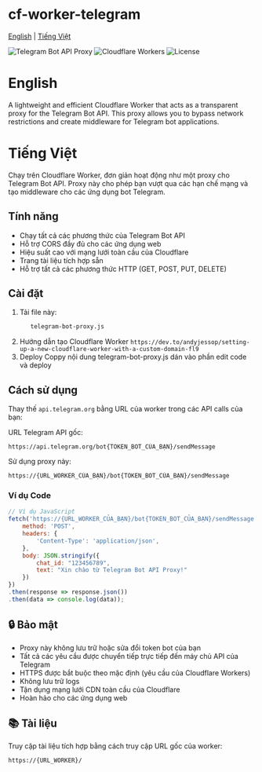 # cf-worker-telegram
[English](#english) | [Tiếng Việt](#tiếng-việt)

![Telegram Bot API Proxy](https://img.shields.io/badge/Telegram-Bot%20API%20Proxy-blue?logo=telegram)
![Cloudflare Workers](https://img.shields.io/badge/Cloudflare-Workers-orange?logo=cloudflare)
![License](https://img.shields.io/badge/license-MIT-green)

# English

A lightweight and efficient Cloudflare Worker that acts as a transparent proxy for the Telegram Bot API. This proxy allows you to bypass network restrictions and create middleware for Telegram bot applications.

# Tiếng Việt

Chạy trên Cloudflare Worker, đơn giản hoạt động như một proxy cho Telegram Bot API. Proxy này cho phép bạn vượt qua các hạn chế mạng và tạo middleware cho các ứng dụng bot Telegram.

## Tính năng

- Chạy tất cả các phương thức của Telegram Bot API
- Hỗ trợ CORS đầy đủ cho các ứng dụng web
- Hiệu suất cao với mạng lưới toàn cầu của Cloudflare
- Trang tài liệu tích hợp sẵn
- Hỗ trợ tất cả các phương thức HTTP (GET, POST, PUT, DELETE)

## Cài đặt

1. Tải file này:
   ```bash
      telegram-bot-proxy.js
   ```
2. Hướng dẫn tạo Cloudflare Worker
```https://dev.to/andyjessop/setting-up-a-new-cloudflare-worker-with-a-custom-domain-fl9```
3. Deploy
   Coppy nội dung telegram-bot-proxy.js dán vào phần edit code và deploy

## Cách sử dụng

Thay thế `api.telegram.org` bằng URL của worker trong các API calls của bạn:

URL Telegram API gốc:
```
https://api.telegram.org/bot{TOKEN_BOT_CỦA_BẠN}/sendMessage
```

Sử dụng proxy này:
```
https://{URL_WORKER_CỦA_BẠN}/bot{TOKEN_BOT_CỦA_BẠN}/sendMessage
```

### Ví dụ Code

```javascript
// Ví dụ JavaScript
fetch('https://{URL_WORKER_CỦA_BẠN}/bot{TOKEN_BOT_CỦA_BẠN}/sendMessage', {
    method: 'POST',
    headers: {
        'Content-Type': 'application/json',
    },
    body: JSON.stringify({
        chat_id: "123456789",
        text: "Xin chào từ Telegram Bot API Proxy!"
    })
})
.then(response => response.json())
.then(data => console.log(data));
```

## 🔒 Bảo mật

- Proxy này không lưu trữ hoặc sửa đổi token bot của bạn
- Tất cả các yêu cầu được chuyển tiếp trực tiếp đến máy chủ API của Telegram
- HTTPS được bắt buộc theo mặc định (yêu cầu của Cloudflare Workers)
- Không lưu trữ logs
- Tận dụng mạng lưới CDN toàn cầu của Cloudflare
- Hoàn hảo cho các ứng dụng web

## 📚 Tài liệu

Truy cập tài liệu tích hợp bằng cách truy cập URL gốc của worker:
```
https://{URL_WORKER}/
```
